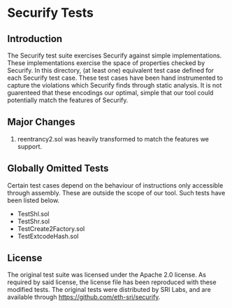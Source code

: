 # Securify Tests

## Introduction

The Securify test suite exercises Securify against simple implementations. These
implementations exercise the space of properties checked by Securify. In this
directory, (at least one) equivalent test case defined for each Securify test
case. These test cases have been hand instrumented to capture the violations
which Securify finds through static analysis. It is not guarenteed that these
encodings our optimal, simple that our tool could potentially match the features
of Securify.

## Major Changes

1. reentrancy2.sol was heavily transformed to match the features we support.

## Globally Omitted Tests

Certain test cases depend on the behaviour of instructions only accessible
through assembly. These are outside the scope of our tool. Such tests have been
listed below.

* TestShl.sol
* TestShr.sol
* TestCreate2Factory.sol
* TestExtcodeHash.sol

## License

The original test suite was licensed under the Apache 2.0 license. As required
by said license, the license file has been reproduced with these modified tests.
The original tests were distributed by SRI Labs, and are available through
https://github.com/eth-sri/securify.
